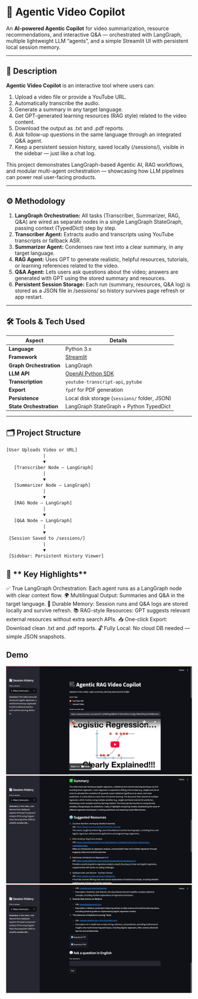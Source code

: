 # 🎥 Agentic Video Copilot

An **AI-powered Agentic Copilot** for video summarization, resource recommendations, and interactive Q&A — orchestrated with LangGraph, multiple lightweight LLM “agents”, and a simple Streamlit UI with persistent local session memory.

---

## 📌 **Description**

**Agentic Video Copilot** is an interactive tool where users can:

1. Upload a video file or provide a YouTube URL.
2. Automatically transcribe the audio.
3. Generate a summary in any target language.
4. Get GPT-generated learning resources (RAG style) related to the video content.
5. Download the output as .txt and .pdf reports.
6. Ask follow-up questions in the same language through an integrated Q&A agent.
7. Keep a persistent session history, saved locally (/sessions/), visible in the sidebar — just like a chat log.

This project demonstrates LangGraph-based Agentic AI, RAG workflows, and modular multi-agent orchestration — showcasing how LLM pipelines can power real user-facing products.

---

## ⚙️ **Methodology**

1. **LangGraph Orchestration:** All tasks (Transcriber, Summarizer, RAG, Q&A) are wired as separate nodes in a single LangGraph StateGraph, passing context (TypedDict) step by step.
2. **Transcriber Agent:** Extracts audio and transcripts using YouTube transcripts or fallback ASR.
3. **Summarizer Agent:** Condenses raw text into a clear summary, in any target language.
4. **RAG Agent:** Uses GPT to generate realistic, helpful resources, tutorials, or learning references related to the video.
5. **Q&A Agent:** Lets users ask questions about the video; answers are generated with GPT using the stored summary and resources.
6. **Persistent Session Storage:** Each run (summary, resources, Q&A log) is stored as a JSON file in /sessions/ so history survives page refresh or app restart.

---

## 🛠️ **Tools & Tech Used**

| Aspect                   | Details                                           |
|------------------------- |-------------------------------------------------- |
| **Language**             | Python 3.x                                        |
| **Framework**            | [Streamlit](https://streamlit.io/)                |
| **Graph Orchestration**  | LangGraph                                         |
| **LLM API**              | [OpenAI Python SDK](https://platform.openai.com/) |
| **Transcription**        | `youtube-transcript-api`, `pytube`                |
| **Export**               | `fpdf` for PDF generation                         |
| **Persistence**          | Local disk storage (`sessions/` folder, JSON)     |
| **State Orchestration**  | LangGraph StateGraph + Python TypedDict           |

---

## 🗂️ **Project Structure**


```plaintext
[User Uploads Video or URL]
              |
              ▼
   [Transcriber Node — LangGraph]
              |
              ▼
   [Summarizer Node — LangGraph]
              |
              ▼
   [RAG Node — LangGraph]
              |
              ▼
   [Q&A Node — LangGraph]
              |
              ▼
 [Session Saved to /sessions/]
              |
              ▼
 [Sidebar: Persistent History Viewer]
```

## 🎯 ** Key Highlights**

✅ True LangGraph Orchestration: Each agent runs as a LangGraph node with clear context flow.
🌍 Multilingual Output: Summaries and Q&A in the target language.
💾 Durable Memory: Session runs and Q&A logs are stored locally and survive refresh.
📚 RAG-style Resources: GPT suggests relevant external resources without extra search APIs.
📥 One-click Export: Download clean .txt and .pdf reports.
🔓 Fully Local: No cloud DB needed — simple JSON snapshots.

## **Demo**

![Main Page](images/Image1.png)
![Summary](images/Img2.png)
![Q&A & Sidebar](images/Image3.png)
